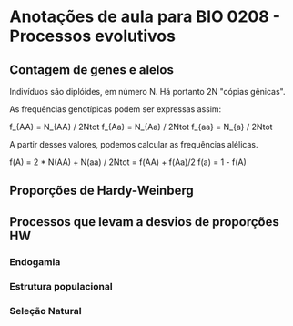 # Anotações de aula para BIO 0208 - Processos evolutivos

## Contagem de genes e alelos

Indivíduos são diplóides, em número N. Há portanto 2N "cópias gênicas".

As frequências genotípicas podem ser expressas assim:

f_{AA} = N_{AA} / 2Ntot 
f_{Aa} = N_{Aa} / 2Ntot 
f_{aa} = N_{a} / 2Ntot 

A partir desses valores, podemos calcular as frequências alélicas. 

f(A) = 2 * N(AA) + N(aa) / 2Ntot = f(AA) + f(Aa)/2 
f(a) = 1 - f(A)


## Proporções de Hardy-Weinberg

## Processos que levam a desvios de proporções HW

### Endogamia

### Estrutura populacional

### Seleção Natural
